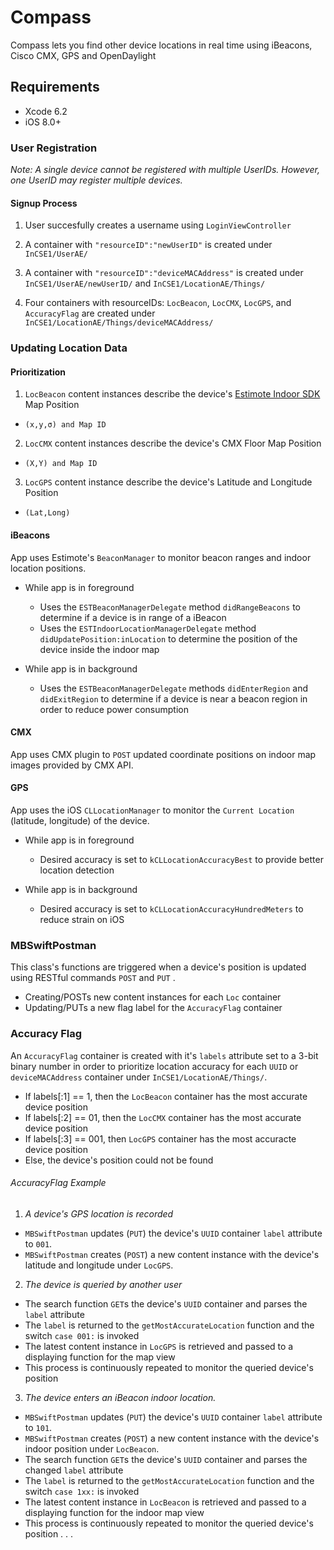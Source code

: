 # Compass
Compass lets you find other device locations in real time using iBeacons, Cisco CMX, GPS and OpenDaylight



## Requirements
* Xcode 6.2
* iOS 8.0+



### User Registration
*Note: A single device cannot be registered with multiple UserIDs. However, one UserID may register multiple devices.*



#### Signup Process
1. User succesfully creates a username using `LoginViewController`

2. A container with `"resourceID":"newUserID"` is created under `InCSE1/UserAE/` 

3. A container with `"resourceID":"deviceMACAddress"` is created under `InCSE1/UserAE/newUserID/` and `InCSE1/LocationAE/Things/`

4. Four containers with resourceIDs: `LocBeacon`, `LocCMX`, `LocGPS`, and `AccuracyFlag` are created under `InCSE1/LocationAE/Things/deviceMACAddress/`



### Updating Location Data
#### Prioritization
1. `LocBeacon` content instances describe the device's [Estimote Indoor SDK](https://github.com/Estimote/iOS-Indoor-SDK) Map Position 
  * `(x,y,σ) and Map ID`
  
2. `LocCMX` content instances describe the device's CMX Floor Map Position 
  * `(X,Y) and Map ID`
  
3. `LocGPS` content instance describe the device's Latitude and Longitude Position 
  * `(Lat,Long)`
  


#### iBeacons
App uses Estimote's `BeaconManager` to monitor beacon ranges and indoor location positions.

  * While app is in foreground
    * Uses the `ESTBeaconManagerDelegate` method `didRangeBeacons` to determine if a device is in range of a iBeacon
    * Uses the `ESTIndoorLocationManagerDelegate` method `didUpdatePosition:inLocation` to determine the position of the device inside the indoor map
  
  * While app is in background
    * Uses the `ESTBeaconManagerDelegate` methods `didEnterRegion` and `didExitRegion` to determine if a device is near a beacon region in order to reduce power consumption


#### CMX
App uses CMX plugin to `POST` updated coordinate positions on indoor map images provided by CMX API.


#### GPS
App uses the iOS `CLLocationManager` to monitor the `Current Location` (latitude, longitude) of the device.

  * While app is in foreground
    * Desired accuracy is set to `kCLLocationAccuracyBest` to provide better location detection
  
  * While app is in background
    * Desired accuracy is set to `kCLLocationAccuracyHundredMeters` to reduce strain on iOS



### MBSwiftPostman
This class's functions are triggered when a device's position is updated using RESTful commands `POST` and `PUT` . 

* Creating/POSTs new content instances for each `Loc` container
* Updating/PUTs a new flag label for the  `AccuracyFlag` container



### Accuracy Flag
An `AccuracyFlag` container is created with it's `labels` attribute set to a 3-bit binary number in order to prioritize location accuracy for each `UUID` or `deviceMACAddress` container under `InCSE1/LocationAE/Things/`.

* If labels[:1] == 1, then the `LocBeacon` container has the most accurate device position
* If labels[:2] == 01, then the `LocCMX` container has the most accurate device position
* If labels[:3] == 001, then `LocGPS` container has the most accuracte device position
* Else, the device's position could not be found


###### AccuracyFlag Example
1. *A device's GPS location is recorded*

  * `MBSwiftPostman` updates (`PUT`) the device's `UUID` container `label` attribute to `001`.
  * `MBSwiftPostman` creates (`POST`) a new content instance with the device's latitude and longitude under `LocGPS`.

2. *The device is queried by another user*

  * The search function `GET`s the device's `UUID` container and parses the `label` attribute
  * The `label` is returned to the `getMostAccurateLocation` function and the switch `case 001:` is invoked
  * The latest content instance in `LocGPS` is retrieved and passed to a displaying function for the map view
  * This process is continuously repeated to monitor the queried device's position

3. *The device enters an iBeacon indoor location.* 

  * `MBSwiftPostman` updates (`PUT`) the device's `UUID` container `label` attribute to `101`.
  * `MBSwiftPostman` creates (`POST`) a new content instance with the device's indoor position under `LocBeacon`. 
  * The search function `GET`s the device's `UUID` container and parses the changed `label` attribute
  * The `label` is returned to the `getMostAccurateLocation` function and the switch `case 1xx:` is invoked
  * The latest content instance in `LocBeacon` is retrieved and passed to a displaying function for the indoor map view
  * This process is continuously repeated to monitor the queried device's position . . .


